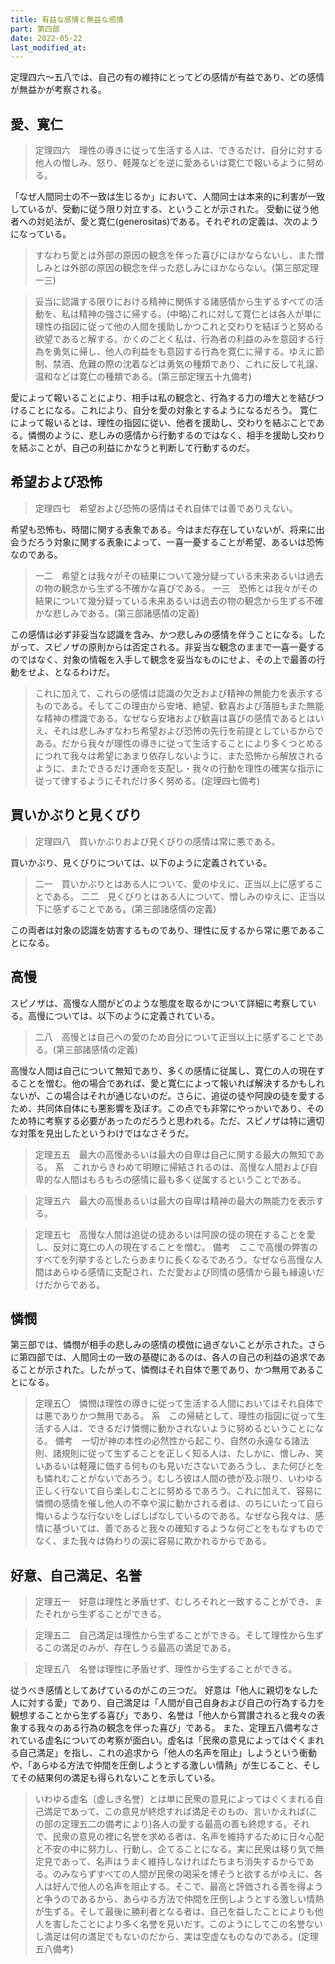 ```yaml
---
title: 有益な感情と無益な感情
part: 第四部
date: 2022-05-22
last_modified_at: 
---
```


定理四六～五八では、自己の有の維持にとってどの感情が有益であり、どの感情が無益かが考察される。

## 愛、寛仁

>定理四六　理性の導きに従って生活する人は、できるだけ、自分に対する他人の憎しみ、怒り、軽蔑などを逆に愛あるいは寛仁で報いるように努める。

「なぜ人間同士の不一致は生じるか」において、人間同士は本来的に利害が一致しているが、受動に従う限り対立する、ということが示された。
受動に従う他者への対処法が、愛と寛仁(generositas)である。それぞれの定義は、次のようになっている。

>すなわち愛とは外部の原因の観念を伴った喜びにほかならないし、また憎しみとは外部の原因の観念を伴った悲しみにほかならない。(第三部定理一三)

>妥当に認識する限りにおける精神に関係する諸感情から生ずるすべての活動を、私は精神の強さに帰する。(中略)これに対して寛仁とは各人が単に理性の指図に従って他の人間を援助しかつこれと交わりを結ぼうと努める欲望であると解する。かくのごとく私は、行為者の利益のみを意図する行為を勇気に帰し、他人の利益をも意図する行為を寛仁に帰する。ゆえに節制、禁酒、危難の際の沈着などは勇気の種類であり、これに反して礼譲、温和などは寛仁の種類である。(第三部定理五十九備考)

愛によって報いることにより、相手は私の観念と、行為する力の増大とを結びつけることになる。これにより、自分を愛の対象とするようになるだろう。
寛仁によって報いるとは、理性の指図に従い、他者を援助し、交わりを結ぶことである。憐憫のように、悲しみの感情から行動するのではなく、相手を援助し交わりを結ぶことが、自己の利益にかなうと判断して行動するのだ。

## 希望および恐怖

>定理四七　希望および恐怖の感情はそれ自体では善でありえない。

希望も恐怖も、時間に関する表象である。今はまだ存在していないが、将来に出会うだろう対象に関する表象によって、一喜一憂することが希望、あるいは恐怖なのである。

>一二　希望とは我々がその結果について幾分疑っている未来あるいは過去の物の観念から生ずる不確かな喜びである。
>一三　恐怖とは我々がその結果について幾分疑っている未来あるいは過去の物の観念から生ずる不確かな悲しみである。(第三部諸感情の定義)

この感情は必ず非妥当な認識を含み、かつ悲しみの感情を伴うことになる。したがって、スピノザの原則からは否定される。非妥当な観念のままで一喜一憂するのではなく、対象の情報を入手して観念を妥当なものにせよ、その上で最善の行動をせよ、となるわけだ。

>これに加えて、これらの感情は認識の欠乏および精神の無能力を表示するものである。そしてこの理由から安堵、絶望、歓喜および落胆もまた無能な精神の標識である。なぜなら安堵および歓喜は喜びの感情であるとはいえ、それは悲しみすなわち希望および恐怖の先行を前提としているからである。だから我々が理性の導きに従って生活することにより多くつとめるにつれて我々は希望にあまり依存しないように、また恐怖から解放されるように、またできるだけ運命を支配し・我々の行動を理性の確実な指示に従って律するようにそれだけ多く努める。(定理四七備考)

## 買いかぶりと見くびり

>定理四八　買いかぶりおよび見くびりの感情は常に悪である。

買いかぶり、見くびりについては、以下のように定義されている。

>二一　買いかぶりとはある人について、愛のゆえに、正当以上に感ずることである。
>二二　見くびりとはある人について、憎しみのゆえに、正当以下に感ずることである。(第三部諸感情の定義)

この両者は対象の認識を妨害するものであり、理性に反するから常に悪であることになる。

## 高慢

スピノザは、高慢な人間がどのような態度を取るかについて詳細に考察している。高慢については、以下のように定義されている。

>二八　高慢とは自己への愛のため自分について正当以上に感ずることである。(第三部諸感情の定義)

高慢な人間は自己について無知であり、多くの感情に従属し、寛仁の人の現在することを憎む。他の場合であれば、愛と寛仁によって報いれば解決するかもしれないが、この場合はそれが通じないのだ。さらに、追従の徒や阿諛の徒を愛するため、共同体自体にも悪影響を及ぼす。この点でも非常にやっかいであり、そのため特に考察する必要があったのだろうと思われる。ただ、スピノザは特に適切な対策を見出したというわけではなさそうだ。

>定理五五　最大の高慢あるいは最大の自卑は自己に関する最大の無知である。
>系　これからきわめて明瞭に帰結されるのは、高慢な人間および自卑的な人間はもろもろの感情に最も多く従属するということである。

>定理五六　最大の高慢あるいは最大の自卑は精神の最大の無能力を表示する。

>定理五七　高慢な人間は追従の徒あるいは阿諛の徒の現在することを愛し、反対に寛仁の人の現在することを憎む。
>備考　ここで高慢の弊害のすべてを列挙するとしたらあまりに長くなるであろう。なぜなら高慢な人間はあらゆる感情に支配され、ただ愛および同情の感情から最も縁遠いだけだからである。

## 憐憫

第三部では、憐憫が相手の悲しみの感情の模倣に過ぎないことが示された。さらに第四部では、人間同士の一致の基礎にあるのは、各人の自己の利益の追求であることが示された。したがって、憐憫はそれ自体で悪であり、かつ無用であることになる。

>定理五〇　憐憫は理性の導きに従って生活する人間においてはそれ自体では悪でありかつ無用である。
>系　この帰結として、理性の指図に従って生活する人は、できるだけ憐憫に動かされないように努めるということになる。
>備考　一切が神の本性の必然性から起こり、自然の永遠なる諸法則、諸規則に従って生ずることを正しく知る人は、たしかに、憎しみ、笑いあるいは軽蔑に価する何ものも見いださないであろうし、また何びとをも憐れむことがないであろう。むしろ彼は人間の徳が及ぶ限り、いわゆる正しく行ないて自ら楽しむことに努めるであろう。これに加えて、容易に憐憫の感情を催し他人の不幸や涙に動かされる者は、のちにいたって自ら悔いるような行ないをしばしばなしているのである。なぜなら我々は、感情に基づいては、善であると我々の確知するような何ごとをもなすものでなく、また我々は偽わりの涙に容易に欺かれるからである。

## 好意、自己満足、名誉

>定理五一　好意は理性と矛盾せず、むしろそれと一致することができ、またそれから生ずることができる。

>定理五二　自己満足は理性から生ずることができる。そして理性から生ずるこの満足のみが、存在しうる最高の満足である。

>定理五八　名誉は理性に矛盾せず、理性から生ずることができる。

従うべき感情としてあげているのがこの三つだ。
好意は「他人に親切をなした人に対する愛」であり、自己満足は「人間が自己自身および自己の行為する力を観想することから生ずる喜び」であり、名誉は「他人から賞讃されると我々の表象する我々のある行為の観念を伴った喜び」である。
また、定理五八備考なされている虚名についての考察が面白い。虚名は「民衆の意見によってはぐくまれる自己満足」を指し、これの追求から「他人の名声を阻止」しようという衝動や、「あらゆる方法で仲間を圧倒しようとする激しい情熱」が生じること、そしてその結果何の満足も得られないことを示している。

>いわゆる虚名〔虚しき名誉〕とは単に民衆の意見によってはぐくまれる自己満足であって、この意見が終熄すれば満足そのもの、言いかえれば(この部の定理五二の備考により)各人の愛する最高の善も終熄する。それで、民衆の意見の裡に名誉を求める者は、名声を維持するために日々心配と不安の中に努力し、行動し、企てることになる。実に民衆は移り気で無定見であって、名声はうまく維持しなければたちまち消失するからである。のみならずすべての人間が民衆の喝采を博そうと欲するがゆえに、各人は好んで他人の名声を阻止する。そこで、最高と評価される善を得ようと争うのであるから、あらゆる方法で仲間を圧倒しようとする激しい情熱が生ずる。そして最後に勝利者となる者は、自己を益したことによりも他人を害したことにより多く名誉を見いだす。このようにしてこの名誉ないし満足は何の満足でもないのだから、実は空虚なものなのである。(定理五八備考)
